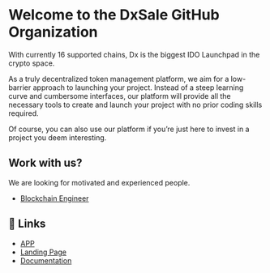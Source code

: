 # Welcome to the DxSale GitHub Organization

With currently 16 supported chains, Dx is the biggest IDO Launchpad in the crypto space.

As a truly decentralized token management platform, we aim for a low-barrier approach to launching your project. Instead of a steep learning curve and cumbersome interfaces, our platform will provide all the necessary tools to create and launch your project with no prior coding skills required.

Of course, you can also use our platform if you’re just here to invest in a project you deem interesting.

##  Work with us?

We are looking for motivated and experienced people.

- [Blockchain Engineer](https://crypto.jobs/jobs/blockchain-engineer-at-dxsale-network-1)

## 🔗 Links

- [APP](https://dx.app/)
- [Landing Page](https://www.dxsale.network/)
- [Documentation](https://docs.dxsale.network/)
